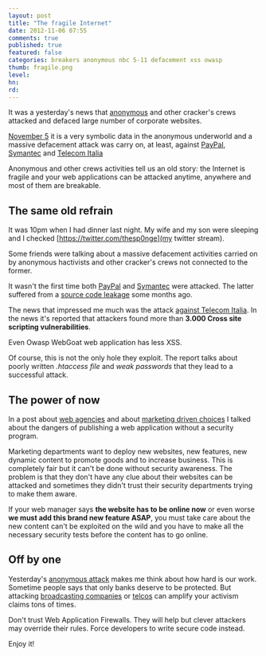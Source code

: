 ```yaml
---
layout: post
title: "The fragile Internet"
date: 2012-11-06 07:55
comments: true
published: true
featured: false
categories: breakers anonymous nbc 5-11 defacement xss owasp 
thumb: fragile.png
level:
hn: 
rd: 
---
```


It was a yesterday's news that [anonymous](https://twitter.com/YourAnonNews)
and other cracker's crews attacked and defaced large number of corporate
websites.

[November 5](http://www.wired.com/threatlevel/2011/11/remember-remember-anonymous-celebrates-the-5th-of-november/)
it is a very symbolic data in the anonymous underworld and a massive defacement
attack was carry on, at least, against [PayPal](https://www.paypal.com),
[Symantec](http://www.symantec.com) and [Telecom Italia](http://www.telecomitalia.com) 

Anonymous and other crews activities tell us an old story: the Internet is
fragile and your web applications can be attacked anytime, anywhere and most of
them are breakable.

<!-- more -->

## The same old refrain

It was 10pm when I had dinner last night. My wife and my son were sleeping and
I checked [https://twitter.com/thesp0nge](my twitter stream).

Some friends were talking about a massive defacement activities carried on by
anonymous hactivists and other cracker's crews not connected to the former.

It wasn't the first time both [PayPal](https://www.paypal.com) and
[Symantec](http://www.symantec.com) were attacked. The latter suffered from a
[source code leakage](http://www.zdnet.com/symantec-source-code-leaked-on-pirate-bay-7000004765/)
some months ago.

The news that impressed me much was the attack [against Telecom Italia](http://thehackernews.com/2012/11/anonymous-hack-30000-accounts-and.html).
In the news it's reported that attackers found more than **3.000 Cross site
scripting vulnerabilities**.

Even Owasp WebGoat web application has less XSS.

Of course, this is not the only hole they exploit. The report talks about
poorly written *.htaccess file* and *weak passwords* that they lead to a
successful attack.

## The power of now

In a post about [web agencies](http://armoredcode.com/blog/are-web-agencies-the-new-security-threats-in-2013/) 
and about [marketing driven choices](http://armoredcode.com/blog/border-line-between-marketing-and-security-features/) 
I talked about the dangers of publishing a web application without a security program.

Marketing departments want to deploy new websites, new features, new dynamic
content to promote goods and to increase business. This is completely fair but
it can't be done without security awareness. The problem is that they don't
have any clue about their websites can be attacked and sometimes they didn't
trust their security departments trying to make them aware.

If your web manager says **the website has to be online now** or even worse
**we must add this brand new feature ASAP**, you must take care about the new
content can't be exploited on the wild and you have to make all the necessary
security tests before the content has to go online.

## Off by one

Yesterday's [anonymous attack](http://www.examiner.com/article/anonymous-nbc-hacked-defaced-honor-of-guy-fawkes-day) makes me think about how hard is our work.
Sometime people says that only banks deserve to be protected. But attacking
[broadcasting companies](http://thehackernews.com/2012/11/nbc-websites-hacked-to-promote-nov5th.html)
or
[telcos](http://thehackernews.com/2012/11/anonymous-hack-30000-accounts-and.html)
can amplify your activism claims tons of times.

Don't trust Web Application Firewalls. They will help but clever attackers may
override their rules. 
Force developers to write secure code instead.

Enjoy it!
